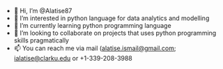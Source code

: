 - 👋 Hi, I’m @Alatise87
- 👀 I’m interested in python language for data analytics and modelling
- 🌱 I’m currently learning python programming language
- 💞️ I’m looking to collaborate on projects that uses python programming skills pragmatically
- 📫 You can reach me via mail (alatise.ismail@gmail.com; ialatise@clarku.edu or +1-339-208-3988

<!---
Alatise87/Alatise87 is a ✨ special ✨ repository because its `README.md` (this file) appears on your GitHub profile.
You can click the Preview link to take a look at your changes.
--->
